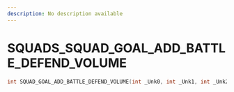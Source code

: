 ```yaml
---
description: No description available 
---
```


# SQUADS\_SQUAD_GOAL_ADD_BATTLE_DEFEND_VOLUME

```cpp
int SQUAD_GOAL_ADD_BATTLE_DEFEND_VOLUME(int _Unk0, int _Unk1, int _Unk2, int _Unk3);
```